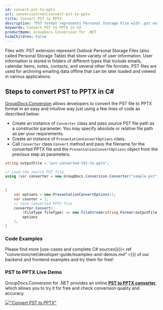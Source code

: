 ```yaml
---
id: convert-pst-to-pptx
url: conversion/net/convert-pst-to-pptx
title: Convert PST to PPTX
description: "PST format represents Personal Storage File with .pst extension. Learn how to convert PST to PPTX file programmatically in C# language using GroupDocs.Conversion for .NET library."
keywords: Convert PST to PPTX in C#
productName: GroupDocs.Conversion for .NET
hideChildren: False
---
```


Files with .PST extension represent Outlook Personal Storage Files (also called Personal Storage Table) that store variety of user information. User information is stored in folders of different types that include emails, calendar items, notes, contacts, and several other file formats. PST files are used for archiving emailing data offline that can be later loaded and viewed in various applications.

## Steps to convert PST to PPTX in C#

[GroupDocs.Conversion](https://products.groupdocs.com/conversion/net) allows developers to convert the PST file to PPTX format in an easy and intuitive way just using a few lines of code as described below:

* Create an instance of `Converter` class and pass source PST file path as a constructor parameter. You may specify absolute or relative file path as per your requirements. 
* Create an instance of `PresentationConvertOptions` class.
* Call `Converter` class `Convert` method and pass the filename for the converted PPTX file and the `PresentationConvertOptions` object from the previous step as parameters.

```csharp
string outputFile = "pst-converted-{0}-to.pptx";

// Load the source PST file
using (var converter = new GroupDocs.Conversion.Converter("sample.pst", fileType => fileType == PersonalStorageFileType.Pst
                                                                                                    ? new PersonalStorageLoadOptions()
                                                                                                    : null))
{
    var options = new PresentationConvertOptions();
	var counter = 1;
    // Save converted PPTX file
    converter.Convert(
		(FileType fileType) => new FileStream(string.Format(outputFile, counter++), FileMode.Create),
        options
    );            
}
```

### Code Examples

Please find more [use-cases and complete C# sources]({{< ref "conversion/net/developer-guide/examples-and-demos.md" >}}) of our backend and frontend examples and try them for free!

### PST to PPTX Live Demo

GroupDocs.Conversion for .NET provides an online [**PST to PPTX converter**](https://products.groupdocs.app/conversion/pst-to-pptx), which allows you to try it for free and check conversion quality and accuracy.

[!["Convert PST to PPTX"](conversion/net/images/convert-to-pptx/convert-pst-to-pptx.png)](https://products.groupdocs.app/conversion/pst-to-pptx)
